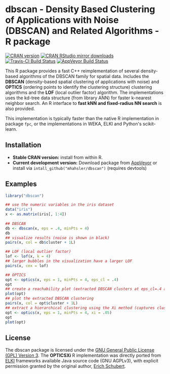 # dbscan - Density Based Clustering of Applications with Noise (DBSCAN) and Related Algorithms - R package

[![CRAN version](http://www.r-pkg.org/badges/version/dbscan)](https://cran.r-project.org/package=dbscan)
[![CRAN RStudio mirror downloads](http://cranlogs.r-pkg.org/badges/dbscan)](https://cran.r-project.org/package=dbscan)
[![Travis-CI Build Status](https://travis-ci.org/mhahsler/dbscan.svg?branch=master)](https://travis-ci.org/mhahsler/dbscan)
[![AppVeyor Build Status](https://ci.appveyor.com/api/projects/status/github/mhahsler/dbscan?branch=master&svg=true)](https://ci.appveyor.com/project/mhahsler/dbscan)

 This R package provides a fast C++ reimplementation of several density-based algorithms of the DBSCAN 
 family for spatial data. 
 Includes the __DBSCAN__ (density-based spatial clustering of applications with noise) and 
 __OPTICS__ (ordering points to identify the clustering structure) clustering algorithms and the 
 __LOF__ (local outlier factor) algorithm. The implementations uses the kd-tree data 
 structure (from library ANN) for faster k-nearest neighbor search. 
 An R interface to __fast kNN and fixed-radius NN search__ is also provided.

This implementation is typically faster than the native R implementation in package `fpc`, or the 
implementations in WEKA, ELKI and Python's scikit-learn.

## Installation

* __Stable CRAN version:__ install from within R.
* __Current development version:__ Download package from [AppVeyor](https://ci.appveyor.com/project/mhahsler/dbscan/build/artifacts) or install via `intall_github("mhahsler/dbscan")` (requires devtools) 

## Examples
```R
library("dbscan")

## use the numeric variables in the iris dataset
data("iris")
x <- as.matrix(iris[, 1:4])
 
## DBSCAN
db <- dbscan(x, eps = .4, minPts = 4)
db
## visualize results (noise is shown in black)
pairs(x, col = db$cluster + 1L)

## LOF (local outlier factor) 
lof <- lof(x, k = 4)
## larger bubbles in the visualization have a larger LOF
pairs(x, cex = lof)

## OPTICS
opt <- optics(x, eps = 1, minPts = 4, eps_cl = .4)
opt
## create a reachability plot (extracted DBSCAN clusters at eps_cl=.4 are colored)
plot(opt)
## plot the extracted DBSCAN clustering
pairs(x, col = opt$cluster + 1L)
## extract a hierarchical clustering using the Xi method (captures clusters of varying density)
opt <- optics(x, eps = 1, minPts = 4, xi = .05)
opt
plot(opt)
```

## License 
The dbscan package is licensed under the [GNU General Public License (GPL) Version 3](http://www.gnu.org/licenses/gpl-3.0.en.html). The __OPTICSXi__ R implementation was directly ported from [ELKI](http://elki.dbs.ifi.lmu.de/) frameworks available Java source code (GNU AGPLv3), with explicit permission granted by the original author, [Erich Schubert](http://www.dbs.ifi.lmu.de/cms/Erich_Schubert).  


